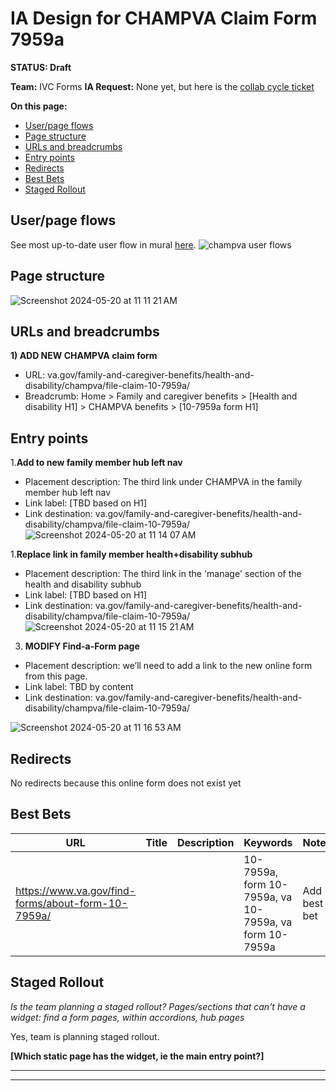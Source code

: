 # IA Design for CHAMPVA Claim Form 7959a
**STATUS: Draft**

**Team:** IVC Forms
**IA Request:** None yet, but here is the [collab cycle ticket](https://github.com/orgs/department-of-veterans-affairs/projects/929/views/1?filterQuery=ohi&pane=issue&itemId=62895038)

**On this page:**
- [User/page flows](#flows)
- [Page structure](#map)
- [URLs and breadcrumbs](#url)
- [Entry points](#nav)
- [Redirects](#redirects)
- [Best Bets](#bestbets)
- [Staged Rollout](#stagedrollout)


## <a name="flows"></a>User/page flows <br>
See most up-to-date user flow in mural [here](https://app.mural.co/t/departmentofveteransaffairs9999/m/departmentofveteransaffairs9999/1702677961676/13148d7aadd948a857eaa8fe5e04f6a9b09c3f9e?sender=ua67f17f1c416a96ea04d2476). 
![champva user flows](https://github.com/department-of-veterans-affairs/va.gov-team/assets/122126772/cbca1cec-9f66-4bb5-9247-792bf308077a)


## <a name="map"></a>Page structure<br>

![Screenshot 2024-05-20 at 11 11 21 AM](https://github.com/department-of-veterans-affairs/va.gov-team/assets/122126772/0b7ae7c6-4fb5-4242-8c76-776042458fb5)



## <a name="url"></a>URLs and breadcrumbs

**1) ADD NEW CHAMPVA claim form**
- URL: va.gov/family-and-caregiver-benefits/health-and-disability/champva/file-claim-10-7959a/
- Breadcrumb: Home > Family and caregiver benefits > [Health and disability H1] > CHAMPVA benefits > [10-7959a form H1]



## <a name="nav"></a>Entry points <br>
    
1.**Add to new family member hub left nav**
  - Placement description: The third link under CHAMPVA in the family member hub left nav
  - Link label: [TBD based on H1]
  - Link destination: va.gov/family-and-caregiver-benefits/health-and-disability/champva/file-claim-10-7959a/
![Screenshot 2024-05-20 at 11 14 07 AM](https://github.com/department-of-veterans-affairs/va.gov-team/assets/122126772/82f9a413-94a6-4742-9bd4-cb37cb90ff67)


1.**Replace link in family member health+disability subhub**
  - Placement description: The third link in the 'manage' section of the health and disability subhub
  - Link label: [TBD based on H1]
  - Link destination: va.gov/family-and-caregiver-benefits/health-and-disability/champva/file-claim-10-7959a/
![Screenshot 2024-05-20 at 11 15 21 AM](https://github.com/department-of-veterans-affairs/va.gov-team/assets/122126772/be09311b-a961-47a9-965e-3788fef25ab1)


3. **MODIFY Find-a-Form page**
  - Placement description: we’ll need to add a link to the new online form from this page.
  - Link label: TBD by content
  - Link destination: va.gov/family-and-caregiver-benefits/health-and-disability/champva/file-claim-10-7959a/

![Screenshot 2024-05-20 at 11 16 53 AM](https://github.com/department-of-veterans-affairs/va.gov-team/assets/122126772/dd64f177-31d5-4466-ad21-7b3bdc5e2021)




## <a name="redirects"></a>Redirects <br>
No redirects because this online form does not exist yet


## <a name="bestbets"></a>Best Bets<br>

| URL                                                               | Title                                                            | Description                                                                                                                                                                                 | Keywords                                               | Notes                                                                                                                           |
|-------------------------------------------------------------------|------------------------------------------------------------------|---------------------------------------------------------------------------------------------------------------------------------------------------------------------------------------------|--------------------------------------------------------|---------------------------------------------------------------------------------------------------------------------------------|
| https://www.va.gov/find-forms/about-form-10-7959a/                |  |                                                               | 10-7959a, form 10-7959a, va 10-7959a, va form 10-7959a | Add best bet      |

## <a name="stagedrollout"></a>Staged Rollout<br>
*Is the team planning a staged rollout? Pages/sections that can't have a widget: find a form pages, within accordions, hub pages*

Yes, team is planning staged rollout.

**[Which static page has the widget, ie the main entry point?]**




<hr>
<hr>
